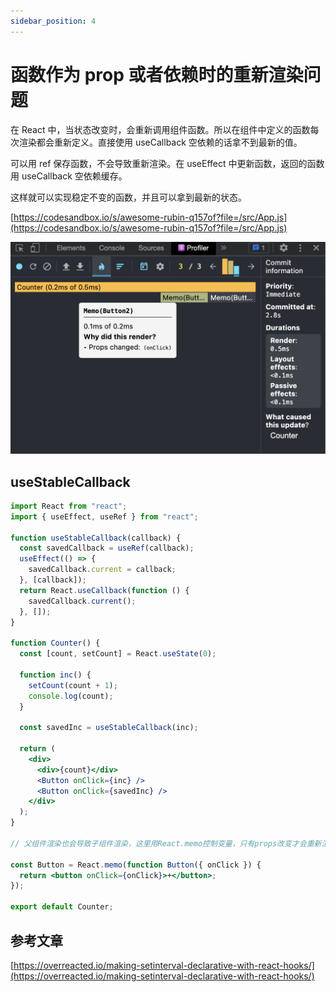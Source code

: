 ```yaml
---
sidebar_position: 4
---
```


# 函数作为 prop 或者依赖时的重新渲染问题

在 React 中，当状态改变时，会重新调用组件函数。所以在组件中定义的函数每次渲染都会重新定义。直接使用 useCallback 空依赖的话拿不到最新的值。

可以用 ref 保存函数，不会导致重新渲染。在 useEffect 中更新函数，返回的函数用 useCallback 空依赖缓存。

这样就可以实现稳定不变的函数，并且可以拿到最新的状态。

[https://codesandbox.io/s/awesome-rubin-q157of?file=/src/App.js](https://codesandbox.io/s/awesome-rubin-q157of?file=/src/App.js)

![useStableCallback](useStableCallback.png)

## useStableCallback

```jsx
import React from "react";
import { useEffect, useRef } from "react";

function useStableCallback(callback) {
  const savedCallback = useRef(callback);
  useEffect(() => {
    savedCallback.current = callback;
  }, [callback]);
  return React.useCallback(function () {
    savedCallback.current();
  }, []);
}

function Counter() {
  const [count, setCount] = React.useState(0);

  function inc() {
    setCount(count + 1);
    console.log(count);
  }

  const savedInc = useStableCallback(inc);

  return (
    <div>
      <div>{count}</div>
      <Button onClick={inc} />
      <Button onClick={savedInc} />
    </div>
  );
}

// 父组件渲染也会导致子组件渲染，这里用React.memo控制变量，只有props改变才会重新渲染

const Button = React.memo(function Button({ onClick }) {
  return <button onClick={onClick}>+</button>;
});

export default Counter;
```

## 参考文章

[https://overreacted.io/making-setinterval-declarative-with-react-hooks/](https://overreacted.io/making-setinterval-declarative-with-react-hooks/)
